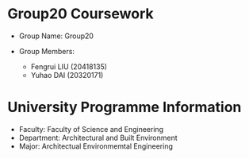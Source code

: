 # Group20 Coursework
- Group Name: Group20

- Group Members:
  - Fengrui LIU (20418135)
  - Yuhao DAI (20320171)

# University Programme Information
- Faculty: Faculty of Science and Engineering
- Department: Architectural and Built Environment
- Major: Architectual Environmemtal Engineering
